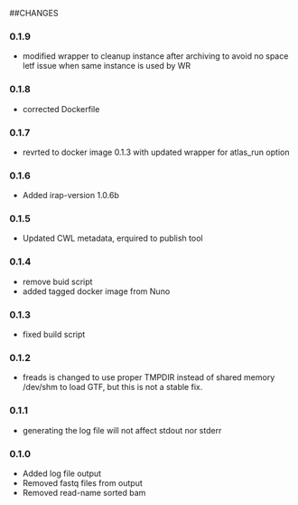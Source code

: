 ##CHANGES

### 0.1.9
* modified wrapper to cleanup instance after archiving to avoid no space letf issue when same instance is used by WR
### 0.1.8
* corrected Dockerfile
### 0.1.7 
* revrted to docker image 0.1.3 with updated wrapper for atlas_run option
### 0.1.6 
* Added irap-version 1.0.6b
### 0.1.5
* Updated CWL metadata, erquired to publish tool
### 0.1.4
* remove buid script
* added tagged docker image from Nuno

### 0.1.3
* fixed build script

### 0.1.2
* freads is changed to use proper TMPDIR instead of shared memory /dev/shm to load GTF, but this is not a stable fix.

### 0.1.1
* generating the log file will not affect stdout nor stderr

### 0.1.0
* Added log file output
* Removed fastq files from output
* Removed read-name sorted bam
